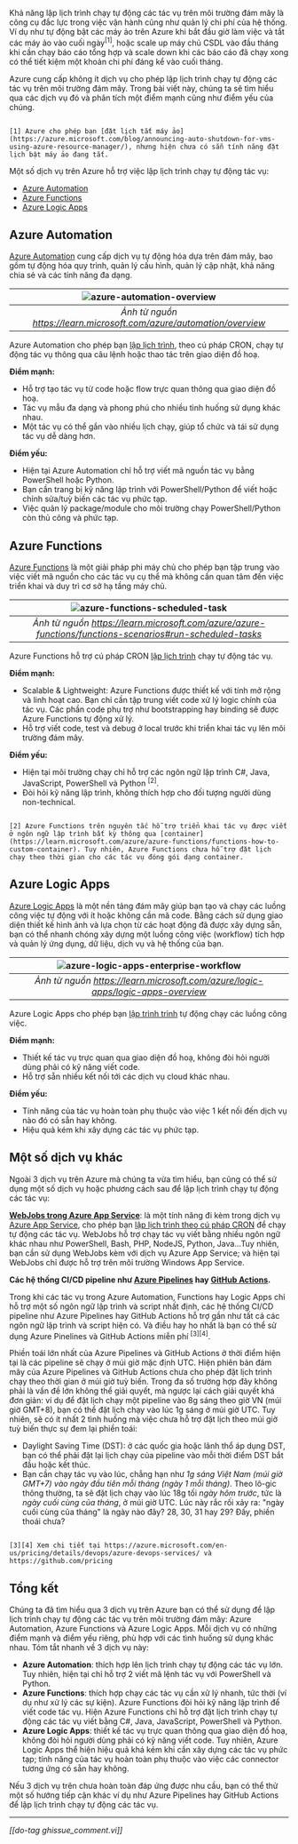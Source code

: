 Khả năng lập lịch trình chạy tự động các tác vụ trên môi trường đám mây là công cụ đắc lực trong việc vận hành cũng như quản lý chi phí của hệ thống. Ví dụ như tự động bật các máy ảo trên Azure khi bắt đầu giờ làm việc và tắt các máy ảo vào cuối ngày<sup>[1]</sup>, hoặc scale up máy chủ CSDL vào đầu tháng khi cần chạy báo cáo tổng hợp và scale down khi các báo cáo đã chạy xong có thể tiết kiệm một khoản chi phí đáng kể vào cuối tháng.

Azure cung cấp không ít dịch vụ cho phép lập lịch trình chạy tự động các tác vụ trên môi trường đám mây. Trong bài viết này, chúng ta sẽ tìm hiểu qua các dịch vụ đó và phân tích một điểm mạnh cũng như điểm yếu của chúng.

```bs-alert info

[1] Azure cho phép bạn [đặt lịch tắt máy ảo](https://azure.microsoft.com/blog/announcing-auto-shutdown-for-vms-using-azure-resource-manager/), nhưng hiện chưa có sẵn tính năng đặt lịch bật máy ảo đang tắt.
```

Một số dịch vụ trên Azure hỗ trợ việc lập lịch trình chạy tự động tác vụ:

- [Azure Automation](#azure-automation)
- [Azure Functions](#azure-functions)
- [Azure Logic Apps](#azure-logic-apps)

## Azure Automation

[Azure Automation](https://learn.microsoft.com/azure/automation/) cung cấp dịch vụ tự động hóa dựa trên đám mây, bao gồm tự động hóa quy trình, quản lý cấu hình, quản lý cập nhật, khả năng chia sẻ và các tính năng đa dạng.

|![azure-automation-overview](automation-overview.png)|
|:--:|
|_Ảnh từ nguồn https://learn.microsoft.com/azure/automation/overview_|

Azure Automation cho phép bạn [lập lịch trình](https://learn.microsoft.com/azure/automation/shared-resources/schedules#create-a-schedule), theo cú pháp CRON, chạy tự động tác vụ thông qua câu lệnh hoặc thao tác trên giao diện đồ hoạ.

**Điểm mạnh:**

- Hỗ trợ tạo tác vụ từ code hoặc flow trực quan thông qua giao diện đồ hoạ.
- Tác vụ mẫu đa dạng và phong phú cho nhiều tình huống sử dụng khác nhau.
- Một tác vụ có thể gắn vào nhiều lịch chạy, giúp tổ chức và tái sử dụng tác vụ dễ dàng hơn.

**Điểm yếu:**

- Hiện tại Azure Automation chỉ hỗ trợ viết mã nguồn tác vụ bằng PowerShell hoặc Python.
- Bạn cần trang bị kỹ năng lập trình với PowerShell/Python để viết hoặc chỉnh sửa/tuỳ biến các tác vụ phức tạp.
- Việc quản lý package/module cho môi trường chạy PowerShell/Python còn thủ công và phức tạp.

## Azure Functions

[Azure Functions](https://learn.microsoft.com/azure/azure-functions/) là một giải pháp phi máy chủ cho phép bạn tập trung vào việc viết mã nguồn cho các tác vụ cụ thể mà không cần quan tâm đến việc triển khai và duy trì cơ sở hạ tầng máy chủ.

|![azure-functions-scheduled-task](functions-scheduled-task.png)|
|:--:|
|_Ảnh từ nguồn https://learn.microsoft.com/azure/azure-functions/functions-scenarios#run-scheduled-tasks_|

Azure Functions hỗ trợ cú pháp CRON [lập lịch trình](https://learn.microsoft.com/azure/azure-functions/functions-bindings-timer) chạy tự động tác vụ.

**Điểm mạnh:**

- Scalable & Lightweight: Azure Functions được thiết kế với tính mở rộng và linh hoạt cao. Bạn chỉ cần tập trung viết code xử lý logic chính của tác vụ. Các phần code phụ trợ như bootstrapping hay binding sẽ được Azure Functions tự động xử lý.
- Hỗ trợ viết code, test và debug ở local trước khi triển khai tác vụ lên môi trường đám mây.

**Điểm yếu:**

- Hiện tại môi trường chạy chỉ hỗ trợ các ngôn ngữ lập trình C#, Java, JavaScript, PowerShell và Python <sup>[2]</sup>.
- Đòi hỏi kỹ năng lập trình, không thích hợp cho đối tượng người dùng non-technical.

```bs-alert info

[2] Azure Functions trên nguyên tắc hỗ trợ triển khai tác vụ được viết ở ngôn ngữ lập trình bất kỳ thông qua [container](https://learn.microsoft.com/azure/azure-functions/functions-how-to-custom-container). Tuy nhiên, Azure Functions chưa hỗ trợ đặt lịch chạy theo thời gian cho các tác vụ đóng gói dạng container.
```

## Azure Logic Apps

[Azure Logic Apps](https://learn.microsoft.com/azure/logic-apps/) là một nền tảng đám mây giúp bạn tạo và chạy các luồng công việc tự động với ít hoặc không cần mã code. Bằng cách sử dụng giao diện thiết kế hình ảnh và lựa chọn từ các hoạt động đã được xây dựng sẵn, bạn có thể nhanh chóng xây dựng một luồng công việc (workflow) tích hợp và quản lý ứng dụng, dữ liệu, dịch vụ và hệ thống của bạn.

|![azure-logic-apps-enterprise-workflow](example-enterprise-workflow.png)|
|:--:|
|_Ảnh từ nguồn https://learn.microsoft.com/azure/logic-apps/logic-apps-overview_|

Azure Logic Apps cho phép bạn [lập trình trình](https://learn.microsoft.com/azure/logic-apps/concepts-schedule-automated-recurring-tasks-workflows#schedule-triggers) tự động chạy các luồng công việc.

**Điểm mạnh:**

- Thiết kế tác vụ trực quan qua giao diện đồ hoạ, không đòi hỏi người dùng phải có kỹ năng viết code.
- Hỗ trợ sẵn nhiều kết nối tới các dịch vụ cloud khác nhau.

**Điểm yếu:**

- Tính năng của tác vụ hoàn toàn phụ thuộc vào việc 1 kết nối đến dịch vụ nào đó có sẵn hay không.
- Hiệu quả kém khi xây dựng các tác vụ phức tạp.

## Một số dịch vụ khác

Ngoài 3 dịch vụ trên Azure mà chúng ta vừa tìm hiểu, bạn cũng có thể sử dụng một số dịch vụ hoặc phương cách sau để lập lịch trình chạy tự động các tác vụ:

**[WebJobs trong Azure App Service](https://learn.microsoft.com/azure/app-service/webjobs-create)**: là một tính năng đi kèm trong dịch vụ [Azure App Service](https://learn.microsoft.com/azure/app-service/), cho phép bạn [lập lịch trình theo cú pháp CRON](https://learn.microsoft.com/azure/app-service/webjobs-create#CreateScheduledCRON) để chạy tự động các tác vụ. WebJobs hỗ trợ chạy tác vụ viết bằng nhiều ngôn ngữ khác nhau như PowerShell, Bash, PHP, NodeJS, Python, Java...Tuy nhiên, bạn cần sử dụng WebJobs kèm với dịch vụ Azure App Service; và hiện tại WebJobs chỉ được hỗ trợ trên môi trường Windows App Service.

**Các hệ thống CI/CD pipeline như [Azure Pipelines](https://learn.microsoft.com/azure/devops/pipelines/get-started/what-is-azure-pipelines) hay [GitHub Actions](https://docs.github.com/actions).**

Trong khi các tác vụ trong Azure Automation, Functions hay Logic Apps chỉ hỗ trợ một số ngôn ngữ lập trình và script nhất định, các hệ thống CI/CD pipeline như Azure Pipelines hay GitHub Actions hỗ trợ gần như tất cả các ngôn ngữ lập trình và script hiện có. Và điều hay ho nhất là bạn có thể sử dụng Azure Pinelines và GitHub Actions miễn phí <sup>[3][4]</sup>.

Phiền toái lớn nhất của Azure Pipelines và GitHub Actions ở thời điểm hiện tại là các pipeline sẽ chạy ở múi giờ mặc định UTC. Hiện phiên bản đám mây của Azure Pipelines và GitHub Actions chưa cho phép đặt lịch trình chạy theo thời gian ở múi giờ tuỳ biến. Trong đa số trường hợp đây không phải là vấn đề lớn không thể giải quyết, mà ngược lại cách giải quyết khá đơn giản: ví dụ để đặt lịch chạy một pipeline vào 8g sáng theo giờ VN (múi giờ GMT+8), bạn có thể đặt lịch chạy vào lúc 1g sáng ở múi giờ UTC. Tuy nhiên, sẽ có ít nhất 2 tình huống mà việc chưa hỗ trợ đặt lịch theo múi giờ tuỳ biến thực sự đem lại phiền toái:

- Daylight Saving Time (DST): ở các quốc gia hoặc lãnh thổ áp dụng DST, bạn có thể phải đặt lại lịch chạy của pipeline vào mỗi thời điểm DST bắt đầu hoặc kết thúc.
- Bạn cần chạy tác vụ vào lúc, chẳng hạn như _1g sáng Việt Nam (múi giờ GMT+7) vào ngày đầu tiên mỗi tháng (ngày 1 mỗi tháng)_. Theo lô-gic thông thường, ta sẽ đặt lịch chạy vào lúc 18g tối _ngày hôm trước_, tức là _ngày cuối cùng của tháng_, ở múi giờ UTC. Lúc này rắc rối xảy ra: "ngày cuối cùng của tháng" là ngày nào đây? 28, 30, 31 hay 29? Đấy, phiền thoái chưa?

```bs-alert info

[3][4] Xem chi tiết tại https://azure.microsoft.com/en-us/pricing/details/devops/azure-devops-services/ và https://github.com/pricing
```

## Tổng kết

Chúng ta đã tìm hiểu qua 3 dịch vụ trên Azure bạn có thể sử dụng để lập lịch trình chạy tự động các tác vụ trên môi trường đám mây: Azure Automation, Azure Functions và Azure Logic Apps. Mỗi dịch vụ có những điểm mạnh và điểm yếu riêng, phù hợp với các tình huống sử dụng khác nhau. Tóm tắt nhanh về 3 dịch vụ này:

- **Azure Automation**: thích hợp lên lịch trình chạy tự động các tác vụ lớn. Tuy nhiên, hiện tại chỉ hỗ trợ 2 viết mã lệnh tác vụ với PowerShell và Python.
- **Azure Functions**: thích hợp chạy các tác vụ cần xử lý nhanh, tức thời (ví dụ như xử lý các sự kiện). Azure Functions đòi hỏi kỹ năng lập trình để viết code tác vụ. Hiện Azure Functions chỉ hỗ trợ đặt lịch trình chạy tự động các tác vụ viết bằng C#, Java, JavaScript, PowerShell và Python.
- **Azure Logic Apps**: thiết kế tác vụ trực quan thông qua giao diện đồ hoạ, không đòi hỏi người dùng phải có kỹ năng viết code. Tuy nhiên, Azure Logic Apps thể hiện hiệu quả khá kém khi cần xây dựng các tác vụ phức tạp; tính năng của tác vụ hoàn toàn phụ thuộc vào việc các connector tương ứng có sẵn hay không.

Nếu 3 dịch vụ trên chưa hoàn toàn đáp ứng được nhu cầu, bạn có thể thử một số hướng tiếp cận khác ví dụ như Azure Pipelines hay GitHub Actions để lập lịch trình chạy tự động các tác vụ.

<hr >

_[[do-tag ghissue_comment.vi]]_
